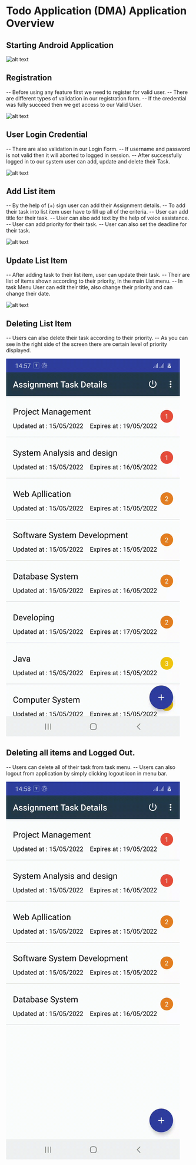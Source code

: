 # Todo Application (DMA) Application Overview

## Starting Android Application
![alt text](1StartApp.gif)

## Registration
-- Before using any feature first we need to register for valid user.
-- There are different types of validation in our registration form.
-- If the credential was fully succeed then we get access to our Valid User.

![alt text](1.1Register.gif)

## User Login Credential
-- There are also validation in our Login Form.
-- If username and password is not valid then it will aborted to logged in session.
-- After successfully logged in to our system user can add, update and delete their Task.

![alt text](2.Login2.gif)

## Add List item
-- By the help of (+) sign user can add their Assignment details.
-- To add their task into list item user have to fill up all of the criteria.
-- User can add title for their task.
-- User can also add text by the help of voice assistance.
-- User can add priority for their task.
-- User can also set the deadline for their task.

![alt text](3.Add.gif)

## Update List Item
-- After adding task to their list item, user can update their task.
-- Their are list of items shown according to their priority, in the main List menu.
-- In task Menu User can edit their title, also change their priority and can change their date.

![alt text](4.update.gif)

## Deleting List Item
-- Users can also delete their task according to their priority.
-- As you can see in the right side of the screen there are certain level of priority displayed.

![alt text](5.delete.gif)


## Deleting all items and Logged Out.
-- Users can delete all of their task from task menu.
-- Users can also logout from application by simply clicking logout icon in menu bar.

![alt text](6.deleteALL.gif)

